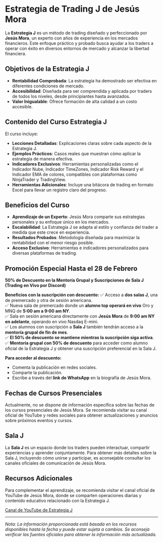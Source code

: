 # Estrategia de Trading J de Jesús Mora

La **Estrategia J** es un método de trading diseñado y perfeccionado por **Jesús Mora**, un experto con años de experiencia en los mercados financieros. Este enfoque práctico y probado busca ayudar a los traders a operar con éxito en diversos entornos de mercado y alcanzar la libertad financiera.

## Objetivos de la Estrategia J

- **Rentabilidad Comprobada**: La estrategia ha demostrado ser efectiva en diferentes condiciones de mercado.
- **Accesibilidad**: Diseñada para ser comprendida y aplicada por traders de todos los niveles, desde principiantes hasta avanzados.
- **Valor Inigualable**: Ofrece formación de alta calidad a un costo accesible.

## Contenido del Curso Estrategia J

El curso incluye:

- **Lecciones Detalladas**: Explicaciones claras sobre cada aspecto de la Estrategia J.
- **Ejemplos Prácticos**: Casos reales que muestran cómo aplicar la estrategia de manera efectiva.
- **Indicadores Exclusivos**: Herramientas personalizadas como el Indicador Nube, Indicador TimeZones, Indicador Risk Reward y el Indicador EMA de colores, compatibles con plataformas como NinjaTrader y TradingView.  
- **Herramientas Adicionales**: Incluye una bitácora de trading en formato Excel para llevar un registro claro del progreso.  

## Beneficios del Curso

- **Aprendizaje de un Experto**: Jesús Mora comparte sus estrategias personales y su enfoque único en los mercados.
- **Escalabilidad**: La Estrategia J se adapta al estilo y confianza del trader a medida que este crece en experiencia.
- **Resultados Probados**: Metodología diseñada para maximizar la rentabilidad con el menor riesgo posible.
- **Acceso Exclusivo**: Herramientas e indicadores personalizados para diversas plataformas de trading.

## Promoción Especial Hasta el 28 de Febrero

**50% de Descuento en la Mentoría Grupal y Suscripciones de Sala J (Trading en Vivo por Discord)**

**Beneficios con la suscripción con descuento:**
✅ Acceso a **dos salas J**, una de premercado y otra de sesión americana.  
✅ Nueva sala de premercado donde un **alumno top operará en vivo** Oro y MNQ de **5:00 am a 9:00 am NY**.  
✅ Sala en sesión americana directamente con **Jesús Mora** de **9:00 am NY en adelante**, operando en vivo Nasdaq E-mini.  
✅ Los alumnos con suscripción a **Sala J** también tendrán acceso a la **mentoría grupal de fin de mes**.  
✅ **El 50% de descuento se mantiene mientras la suscripción siga activa**.  
✅ **Mentoría grupal con 50% de descuento** para acceder como alumno oficial de la Estrategia J y obtener una suscripción preferencial en la Sala J.  

**Para acceder al descuento:**  
- Comenta la publicación en redes sociales.  
- Comparte la publicación.  
- Escribe a través del **link de WhatsApp** en la biografía de Jesús Mora.  

## Fechas de Cursos Presenciales

Actualmente, no se dispone de información específica sobre las fechas de los cursos presenciales de Jesús Mora. Se recomienda visitar su canal oficial de YouTube y redes sociales para obtener actualizaciones y anuncios sobre próximos eventos y cursos.

## Sala J

La **Sala J** es un espacio donde los traders pueden interactuar, compartir experiencias y aprender conjuntamente. Para obtener más detalles sobre la Sala J, incluyendo cómo unirse y participar, es aconsejable consultar los canales oficiales de comunicación de Jesús Mora.

## Recursos Adicionales

Para complementar el aprendizaje, se recomienda visitar el canal oficial de YouTube de Jesús Mora, donde se comparten operaciones diarias y contenido educativo relacionado con la Estrategia J.

[Canal de YouTube de Estrategia J](https://www.youtube.com/@ESTRATEGIAJTRADING)

---

*Nota: La información proporcionada está basada en los recursos disponibles hasta la fecha y puede estar sujeta a cambios. Se aconseja verificar las fuentes oficiales para obtener la información más actualizada.*